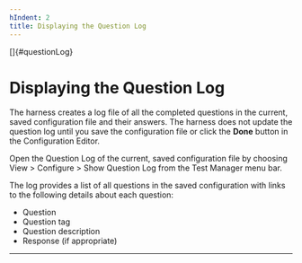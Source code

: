 ```yaml
---
hIndent: 2
title: Displaying the Question Log
---
```


[]{#questionLog}

# Displaying the Question Log

The harness creates a log file of all the completed questions in the current, saved configuration
file and their answers. The harness does not update the question log until you save the
configuration file or click the **Done** button in the Configuration Editor.

Open the Question Log of the current, saved configuration file by choosing View \> Configure \> Show
Question Log from the Test Manager menu bar.

The log provides a list of all questions in the saved configuration with links to the following
details about each question:

-   Question
-   Question tag
-   Question description
-   Response (if appropriate)

----------------------------------------------------------------------------------------------------


